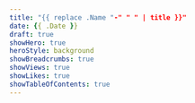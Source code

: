```yaml
---
title: "{{ replace .Name "-" " " | title }}"
date: {{ .Date }}
draft: true
showHero: true
heroStyle: background
showBreadcrumbs: true
showViews: true
showLikes: true
showTableOfContents: true
---
```


